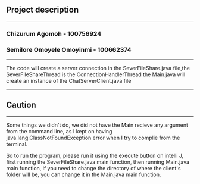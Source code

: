 ## Project description

---
### Chizurum Agomoh - 100756924
### Semilore Omoyele Omoyinmi - 100662374
---

  The code will create a server connection in the SeverFileShare.java file,the SeverFileShareThread is the ConnectionHandlerThread  the Main.java will create an instance of the ChatServerClient.java file

---

## Caution

---

Some things we didn't do, we did not have the Main recieve any argument from the command line, as I kept on having java.lang.ClassNotFoundException error when I try to complie from the terminal.

So to run the program, please run it using the execute button on intelli J, first running the SeverFileShare.java main function, then running Main.java main function, if you need to change the directory of where the client's folder will be, you can change it in the Main.java main function.




